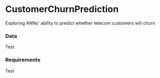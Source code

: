 # CustomerChurnPrediction
Exploring ANNs' ability to predict whether telecom customers will churn

### Data
Test

### Requirements
Test
